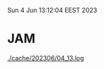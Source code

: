 Sun  4 Jun 13:12:04 EEST 2023
# JAM
<a href='./cache/202306/04_13.log'>./cache/202306/04_13.log</a>
